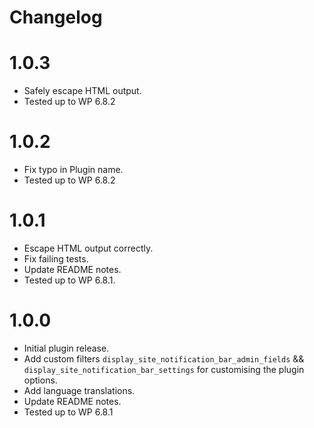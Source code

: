 # Changelog

# 1.0.3
* Safely escape HTML output.
* Tested up to WP 6.8.2

# 1.0.2
* Fix typo in Plugin name.
* Tested up to WP 6.8.2

# 1.0.1
* Escape HTML output correctly.
* Fix failing tests.
* Update README notes.
* Tested up to WP 6.8.1.

# 1.0.0
* Initial plugin release.
* Add custom filters `display_site_notification_bar_admin_fields` && `display_site_notification_bar_settings` for customising the plugin options.
* Add language translations.
* Update README notes.
* Tested up to WP 6.8.1

